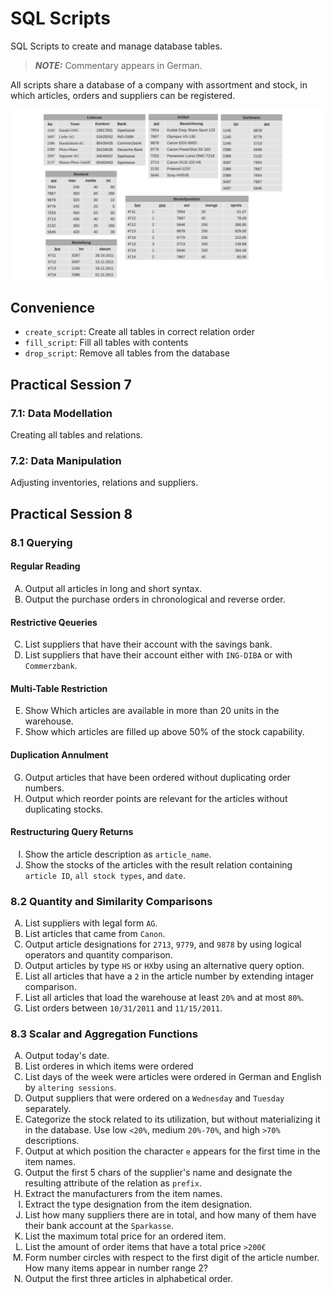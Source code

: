 <style type="text/css">
    ol { list-style-type: upper-alpha; }
</style>

# SQL Scripts

SQL Scripts to create and manage database tables.

> **_NOTE:_** Commentary appears in German.

All scripts share a database of a company with assortment and stock, in which articles, orders and suppliers can be registered.

![SQL Sessions](/img/sql_practicals.png)

## Convenience

- `create_script`: Create all tables in correct relation order
- `fill_script`: Fill all tables with contents
- `drop_script`: Remove all tables from the database

## Practical Session 7

### 7.1: Data Modellation

Creating all tables and relations.

### 7.2: Data Manipulation

Adjusting inventories, relations and suppliers.

## Practical Session 8

### 8.1 Querying

#### Regular Reading

1. Output all articles in long and short syntax.
2. Output the purchase orders in chronological and reverse order.

#### Restrictive Qeueries

3. List suppliers that have their account with the savings bank.
4. List suppliers that have their account either with `ING-DIBA` or with `Commerzbank`.

#### Multi-Table Restriction

5. Show Which articles are available in more than 20 units in the warehouse.
6. Show which articles are filled up above 50% of the stock capability.

#### Duplication Annulment

7. Output articles that have been ordered without duplicating order numbers.
8. Output which reorder points are relevant for the articles without duplicating stocks.

#### Restructuring Query Returns

9. Show the article description as `article_name`.
10. Show the stocks of the articles with the result relation containing `article ID`, `all stock types`, and `date`.

### 8.2 Quantity and Similarity Comparisons

1. List suppliers with legal form `AG`.
2. List articles that came from `Canon`.
3. Output article designations for `2713`, `9779`, and `9878` by using logical operators and quantity comparison.
4. Output articles by type `HS` or `HX`by using an alternative query option.
5. List all articles that have a `2` in the article number by extending intager comparison.
6. List all articles that load the warehouse at least `20%` and at most `80%`.
7. List orders between `10/31/2011` and `11/15/2011`.

### 8.3 Scalar and Aggregation Functions

1. Output today's date.
2. List orderes in which items were ordered
3. List days of the week were articles were ordered in German and English by `altering sessions`.
4. Output suppliers that were ordered on a `Wednesday` and `Tuesday` separately.
5. Categorize the stock related to its utilization, but without materializing it in the database. Use low `<20%`, medium `20%-70%`, and high `>70%` descriptions.
6. Output at which position the character `e` appears for the first time in the item names.
7. Output the first 5 chars of the supplier's name and designate the resulting attribute of the relation as `prefix`.
8. Extract the manufacturers from the item names.
9. Extract the type designation from the item designation.
10. List how many suppliers there are in total, and how many of them have their bank account at the `Sparkasse`.
11. List the maximum total price for an ordered item.
12. List the amount of order items that have a total price `>200€`
13. Form number circles with respect to the first digit of the article number. How many items appear in number range 2?
14. Output the first three articles in alphabetical order.
